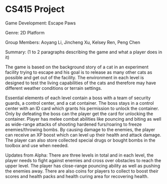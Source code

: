 # CS415 Project
Game Development: Escape Paws

Genre: 2D Platform

Group Members: Aoyang Li, Jincheng Xu, Kelsey Ren, Peng Chen

Summary: (1 to 2 paragraphs describing the game and what a player does in it)

The game is based on the background story of a cat in an experiment facility trying to escape and his goal is to release as many other cats as possible and get out of the facility. The environment in each level is designed to test the living capabilities of the cats and therefore may have different weather conditions or terrain settings.

Essential elements of each level contain a boss with a team of security guards, a control center, and a cat container. The boss stays in a control center with an ID card which grants his permission to unlock the container. Only by defeating the boss can the player get the card for unlocking the container. Player has melee combat abilities like pouncing and biting as well as wide-range attacks of shooting hardened furs/roaring to freeze enemies/throwing bombs. By causing damage to the enemies, the player can receive an XP boost which can level up their health and attack damage. The player can also store collected special drugs or bought bombs in the toolbox and use when needed.


Updates from Alpha:
There are three levels in total and in each level, the player needs to fight against enemies and cross over obstacles to reach the upper level. The player has close-range pouncing ability as well as pushing the enemies away. There are also coins for players to collect to boost their scores and health packs and health curing area for recovering health.
